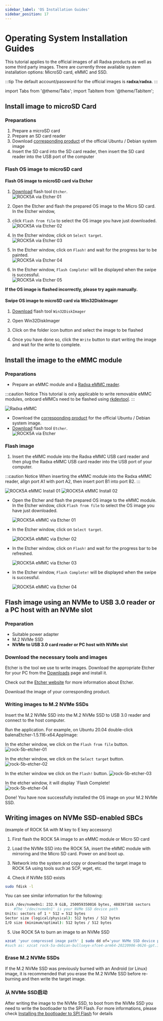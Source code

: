 ```yaml
---
sidebar_label: 'OS Installation Guides'
sidebar_position: 17
---
```


# Operating System Installation Guides

This tutorial applies to the official images of all Radxa products as well as some third party images. There are currently three available system installation options: MicroSD card, eMMC and SSD.

:::tip
The default account/password for the official images is **radxa**/**radxa**.
:::

import Tabs from '@theme/Tabs';
import TabItem from '@theme/TabItem';

<Tabs>
  <TabItem value="microSD" label="microSD" default>

## Install image to microSD Card

### Preparations

1. Prepare a microSD card
2. Prepare an SD card reader
3. Download [corresponding product](productlist) of the official Ubuntu / Debian system image
4. Insert the SD card into the SD card reader, then insert the SD card reader into the USB port of the computer  

### Flash OS image to microSD card

#### Flash OS image to microSD card via Etcher

1. [Download](https://etcher.balena.io/) flash tool `Etcher`.  
   ![ROCK5A via Etcher 01](/img/rock5a/rock5a-etcher.webp)

2. Open the Etcher and flash the prepared OS image to the Micro SD card. In the Etcher window, 
1. click `Flash from file` to select the OS image you have just downloaded.  
   ![ROCK5A via Etcher 02](/img/rock5a/rock5a-etcher-1.webp)

3. In the Etcher window, click on `Select target`.  
   ![ROCK5A via Etcher 03](/img/rock5a/rock5a-etcher-2.webp)

4. In the Etcher window, click on `Flash!` and wait for the progress bar to be painted.  
   ![ROCK5A via Etcher 04](/img/rock5a/rock5a-etcher-3.webp)

5. In the Etcher window, `Flash Complete!` will be displayed when the swipe is successful.  
   ![ROCK5A via Etcher 05](/img/rock5a/rock5a-etcher-4.webp)
  
**If the OS image is flashed incorrectly, please try again manually.**

#### Swipe OS image to microSD card via Win32DiskImager

<!--此处缺少 Win32DiskImager 英文界面的图-->

1. [Download](https://win32diskimager.org/) flash tool `Win32DiskImager`  

2. Open Win32DiskImager  

3. Click on the folder icon button and select the image to be flashed  

4. Once you have done so, click the `Write` button to start writing the image and wait for the write to complete.  


  </TabItem>
  <TabItem value="eMMC" label="eMMC">

## Install the image to the eMMC module

### Preparations

- Prepare an eMMC module and a [Radxa eMMC reader](../accessories/emmc_reader).  

:::caution Notice
This tutorial is only applicable to write removable eMMC modules, onboard eMMCs need to be flashed using [rkdevtool](rkdevtool).
:::

![Radxa eMMC](/img/accessories/emmc_related_01.webp)
- Download the [corresponding product](../productlist) for the official Ubuntu / Debian system image.
- [Download](https://etcher.balena.io/) flash tool `Etcher`.  
![ROCK5A via Etcher](/img/rock5a/rock5a-etcher.webp)

### Flash image

1. Insert the eMMC module into the Radxa eMMC USB card reader and then plug the Radxa eMMC USB card reader into the USB port of your computer. 

:::caution Notice
When inserting the eMMC module into the Radxa eMMC reader, align port A1 with port A2, then insert port B1 into port B2.
:::

![ROCK5A eMMC Install 01](/img/accessories/emmc-install1.webp)
![ROCK5A eMMC Install 02](/img/accessories/emmc-install2.webp)

- Open the Etcher and flash the prepared OS image to the eMMC module. In the Etcher window, click `Flash from file` to select the OS image you have just downloaded.
    
    ![ROCK5A eMMC via Etcher 01](/img/rock5a/rock5a-etcher-1.webp)

- In the Etcher window, click on `Select target`.

    ![ROCK5A eMMC via Etcher 02](/img/rock5a/rock5a-etcher-2.webp)

- In the Etcher window, click on `Flash!` and wait for the progress bar to be refreshed.

    ![ROCK5A eMMC via Etcher 03](/img/rock5a/rock5a-etcher-3.webp)

- In the Etcher window, `Flash Complete!` will be displayed when the swipe is successful.
    
    ![ROCK5A eMMC via Etcher 04](/img/rock5a/rock5a-etcher-4.webp)


  </TabItem>
  <TabItem value="NVMe_SSD"" label="NVMe SSD"">

## Flash image using an NVMe to USB 3.0 reader or a PC host with an NVMe slot

###  Preparation

- Suitable  power adapter
- M.2 NVMe SSD
- **NVMe to USB 3.0 card reader or PC host with NVMe slot**

### Download the necessary tools and images

Etcher is the tool we use to write images. Download the appropriate Etcher for your PC from the [Downloads](https://www.balena.io/etcher#download-etcher) page and install it.

Check out the [Etcher website](https://www.balena.io/etcher) for more information about Etcher.

Download the image of your corresponding product.

###  Writing images to M.2 NVMe SSDs

Insert the M.2 NVMe SSD into the M.2 NVMe SSD to USB 3.0 reader and connect to the host computer.

Run the application. For example, on Ubuntu 20.04 double-click balenaEtcher-1.5.116-x64.AppImage:

In the etcher window, we click on the `Flash from file` button.
![rock-5b-etcher-01](/img/rock5a/rock5a-etcher-1.webp)

In the etcher window, we click on the `Select target` button.
![rock-5b-etcher-02](/img/rock5a/rock5a-etcher-2.webp)

In the etcher window we click on the `Flash!` button.
![rock-5b-etcher-03](/img/rock5a/rock5a-etcher-3.webp)

In the etcher window, it will display `Flash Complete!  
![rock-5b-etcher-04](/img/rock5a/rock5a-etcher-4.webp)

Done! You have now successfully installed the OS image on your M.2 NVMe SSD.

## Writing images on NVMe SSD-enabled SBCs

(example of ROCK 5A with M key to E key accessory)  

1. First flash the ROCK 5A image to an eMMC module or Micro SD card

2. Load the NVMe SSD into the ROCK 5A, insert the eMMC module with mirroring and the Micro SD card. Power on and boot up.

3. Network into the system and copy or download the target image to ROCK 5A using tools such as SCP, wget, etc.

4. Check if NVMe SSD exists

```bash
sudo fdisk -l
```

You can see similar information for the following:

```bash
Disk /dev/nvme0n1: 232.9 GiB, 250059350016 bytes, 488397168 sectors             
    #The '/dev/nvme0n1' is your NVMe SSD device path
Units: sectors of 1 * 512 = 512 bytes                                           
Sector size (logical/physical): 512 bytes / 512 bytes                           
I/O size (minimum/optimal): 512 bytes / 512 bytes 
```

5. Use ROCK 5A to burn an image to an NVMe SSD

```bash
xzcat 'your compressed image path' | sudo dd of='your NVMe SSD device path' bs=1M status=progress            
#such as: xzcat rock-5a-debian-bullseye-xfce4-arm64-20220906-0626-gpt.img.xz | sudo dd of=/dev/nvme0n1 bs=1M status=progress
```

### Erase M.2 NVMe SSDs

If the M.2 NVMe SSD was previously burned with an Android (or Linux) image, 
it is recommended that you erase the M.2 NVMe SSD before re-burning and then write the target image.

### 从 NVMe SSD启动

After writing the image to the NVMe SSD, to boot from the NVMe SSD you need to write the bootloader to the SPI Flash. 
For more informations, please check [Installing the bootloader to SPI Flash](rkdevtool) for details

  </TabItem>
</Tabs>
